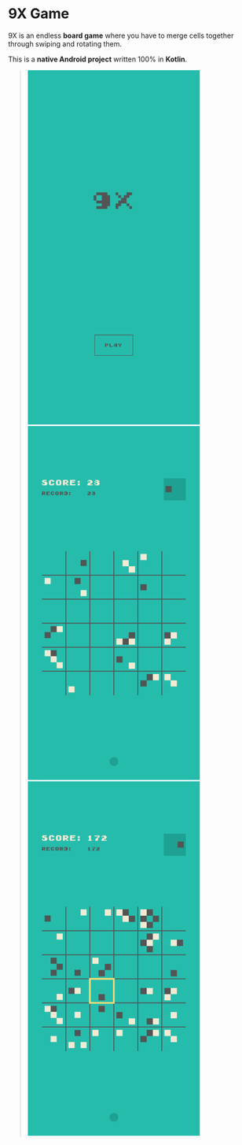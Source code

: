 9X Game
===================

9X is an endless **board game** where you have to merge cells together through swiping and rotating them.

This is a **native Android project** written 100% in **Kotlin**.

> <img src="/imgs/screen_1.png" width="350"> <img src="/imgs/screen_2.png" width="350"> <img src="/imgs/screen_3.png" width="350">
